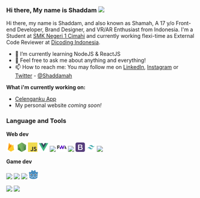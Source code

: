 ### Hi there, My name is Shaddam <img src="https://github.com/TheDudeThatCode/TheDudeThatCode/blob/master/Assets/Hi.gif" width="29px">
Hi there, my name is Shaddam, and also known as Shamah, A 17 y/o Front-end Developer, Brand Designer, and VR/AR Enthusiast from Indonesia. I'm a Student at [SMK Negeri 1 Cimahi](https://www.smkn1-cmi.sch.id/) and currently working flexi-time as External Code Reviewer at [Dicoding Indonesia](https://www.dicoding.com/).
- 📖 I’m currently learning NodeJS & ReactJS
- 💬 Feel free to ask me about anything and everything!
- 📫 How to reach me: You may follow me on [LinkedIn](https://www.linkedin.com/in/shaddamah/),  [Instagram](https://instagram.com/shaddamah) or [Twitter](https://twitter.com/shaddamah) - [@Shaddamah](https://twitter.com/shaddamah)

**What i'm currently working on:**
- [Celenganku App](https://github.com/Shaddamah/celenganku-app)
- My personal website *coming soon!*

### Language and Tools

**Web dev**

<code><img height="25" src="https://raw.githubusercontent.com/github/explore/80688e429a7d4ef2fca1e82350fe8e3517d3494d/topics/firebase/firebase.png"></code>
<code><img height="25" src="https://raw.githubusercontent.com/github/explore/80688e429a7d4ef2fca1e82350fe8e3517d3494d/topics/nodejs/nodejs.png"></code>
<code><img height="25" src="https://raw.githubusercontent.com/github/explore/80688e429a7d4ef2fca1e82350fe8e3517d3494d/topics/javascript/javascript.png"></code>
<code><img height="25" src="https://raw.githubusercontent.com/github/explore/80688e429a7d4ef2fca1e82350fe8e3517d3494d/topics/vue/vue.png"></code>
<code><img height="25" src="https://cdn.svgporn.com/logos/webpack.svg"></code>
<code><img height="25" src="https://raw.githubusercontent.com/github/explore/80688e429a7d4ef2fca1e82350fe8e3517d3494d/topics/pwa/pwa.png"></code>
<code><img height="25" src="https://cdn.svgporn.com/logos/sass.svg"></code>
<code><img height="25" src="https://raw.githubusercontent.com/github/explore/80688e429a7d4ef2fca1e82350fe8e3517d3494d/topics/bootstrap/bootstrap.png"></code>
<code><img height="25" src="https://raw.githubusercontent.com/github/explore/80688e429a7d4ef2fca1e82350fe8e3517d3494d/topics/tailwind/tailwind.png"></code>
<code><img height="25" src="https://cdn.svgporn.com/logos/visual-studio-code.svg"></code>

**Game dev**

<code><img height="25" src="https://cdn.svgporn.com/logos/c-sharp.svg"></code>
<code><img height="25" src="https://cdn.svgporn.com/logos/visual-studio.svg"></code>
<code><img height="25" src="https://cdn.svgporn.com/logos/unity.svg"></code>
<code><img height="25" src="https://raw.githubusercontent.com/github/explore/80688e429a7d4ef2fca1e82350fe8e3517d3494d/topics/godot/godot.png"></code>

<p>
<img src="https://github-readme-stats.vercel.app/api?username=Shaddamah&show_icons=true" height=180 />
<img src="https://github-readme-stats.vercel.app/api/top-langs/?username=Shaddamah&layout=compact" height=180 />
</p>
